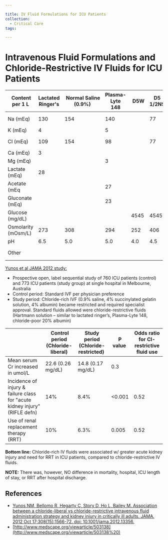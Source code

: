 ```yaml
---

title: IV Fluid Formulations for ICU Patients
collection:
  - Critical Care
tags:

---
```


# Intravenous Fluid Formulations and Chloride-Restrictive IV Fluids for ICU Patients

|  Content per 1 L    | Lactated Ringer's |  Normal Saline (0.9%) | Plasma-Lyte 148 |  D5W  | D5 1/2NS  | 5% albumin      |
|---------------------|-------------------|-----------------------|-----------------|-------|-----------|-----------------|
| Na (mEq)            | 130               | 154                   | 140             |       | 77        | 130-160         |
| K (mEq)             | 4                 |                       | 5               |       |           | &lt; 1          |
| Cl (mEq)            | 109               | 154                   | 98              |       | 77        | 130-160         |
| Ca (mEq)            | 3                 |                       |                 |       |           |                 |
| Mg (mEq)            |                   |                       | 3               |       |           |                 |
| Lactate (mEq)       | 28                |                       |                 |       |           |                 |
| Acetate (mEq        |                   |                       | 27              |       |           |                 |
| Gluconate (mEq)     |                   |                       | 23              |       |           |                 |
| Glucose (mg/dL)     |                   |                       |                 | 4545  | 4545      |                 |
| Osmolarity (mOsm/L) | 273               | 308                   | 294             | 252   | 406       | 309             |
| pH                  | 6.5               | 5.0                   | 5.0             | 4.0   | 4.5       | 6.4-7.4         |
| Other               |                   |                       |                 |       |           | 50 g/L  albumin |

[Yunos et al JAMA 2012 study:](https://www.ncbi.nlm.nih.gov/pubmed/?term=23073953)

-   Prospective open, label sequential study of 760 ICU patients (control) and 773 ICU patients (study group) at single hospital in Melbourne, Australia
-   Control period: Standard IVF per physician preference
-   Study period: Chloride-rich IVF (0.9% saline, 4% succinylated gelatin solution, 4% albumin) became restricted and required specialist approval. Standard fluids allowed were chloride-restrictive fluids (Hartmann solution – similar to lactated ringer’s, Plasma-Lyte 148, chloride-poor 20% albumin)

|    |  Control period (Chloride-liberal)  | Study period (Chloride-restricted)   | P value   | Odds ratio for Cl-restrictive  fluid use       |
|--------|--------------------|------------------------|-----------|----------------|
| Mean serum Cr increased in umol/L                                            | 22.6 (0.26 mg/dL)        | 14.8 (0.17 mg/dL) | 0.3       |                |
| Incidence of injury & failure class for "acute kidney injury" (RIFLE defn) | 14%                | 8.4%                   | &lt;0.001 | 0.52           |
| Use of renal replacement therapy (RRT)    | 10%                | 6.3%                   | 0.005     | 0.52           |

**Bottom line:** Chloride-rich IV fluids were associated w/ greater acute kidney injury and need for RRT in ICU patients, compared to chloride-restrictive IV fluids. 

**NOTE:** There was, however, NO difference in mortality, hospital, ICU length of stay, or RRT after hospital discharge.

## References

-   [Yunos NM, Bellomo R, Hegarty C, Story D, Ho L, Bailey M. Association between a chloride-liberal vs chloride-restrictive intravenous fluid administration strategy and kidney injury in critically ill adults. JAMA. 2012 Oct 17;308(15):1566-72. doi: 10.1001/jama.2012.13356.](https://www.ncbi.nlm.nih.gov/pubmed/?term=23073953)
-   [http://www.medscape.org/viewarticle/503138](http://www.medscape.org/viewarticle/503138%20)
